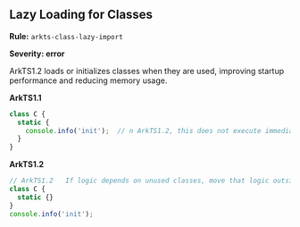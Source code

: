 ## Lazy Loading for Classes

**Rule:** `arkts-class-lazy-import`

**Severity: error**

ArkTS1.2 loads or initializes classes when they are used, improving startup performance and reducing memory usage.

**ArkTS1.1**

```typescript
class C {
  static {
    console.info('init');  // n ArkTS1.2, this does not execute immediately
  }
}
```

**ArkTS1.2**

```typescript
// ArkTS1.2   If logic depends on unused classes, move that logic outside the class
class C {
  static {}
}
console.info('init');
```